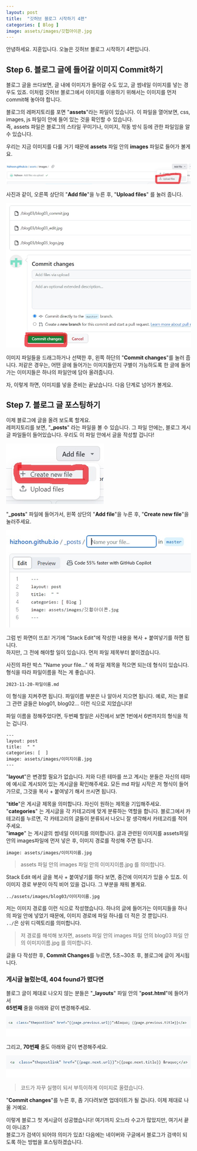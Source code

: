 ```yaml
---
layout: post
title:  "깃허브 블로그 시작하기 4편"
categories: [ Blog ]
image: assets/images/깃헙아이콘.jpg
---
```

안녕하세요. 지훈입니다.
오늘은 깃허브 블로그 시작하기 4편입니다.

## Step 6. 블로그 글에 들어갈 이미지 Commit하기
블로그 글을 쓰다보면, 글 내에 이미지가 들어갈 수도 있고, 글 썸네일 이미지를 넣는 경우도 있죠. 이처럼 깃허브 블로그에서 이미지를 이용하기 위해서는 이미지를 먼저 commit해 놓아야 합니다.

블로그의 레퍼지토리를 포면 "**assets**"라는 파일이 있습니다. 이 파일을 열어보면, css, images, js 파일이 안에 들어 있는 것을 확인할 수 있습니다.<br>즉, assets 파일은 블로그의 스타일 꾸미기나, 이미지, 작동 방식 등에 관한 파일임을 알 수 있습니다.

우리는 지금 이미지를 다룰 거기 때문에 **assets** 파일 안의 **images** 파일로 들어가 볼게요.

![이미지 업로드](../assets/images/blog05/blog05_imgupload.jpg)

사진과 같이, 오른쪽 상단의 "**Add file**"을 누른 후, "**Upload files**" 를 눌러 줍니다.

![이미지 커밋](../assets/images/blog05/blog05_imgcommit.jpg)

이미지 파일들을 드래그하거나 선택한 후, 왼쪽 하단의 "**Commit changes**"를 눌러 줍니다. 저같은 경우는, 어떤 글에 들어가는 이미지들인지 구별이 가능하도록 한 글에 들어가는 이미지들은 하나의 파일안에 담아 올려줍니다.

자, 이렇게 하면, 이미지를 넣을 준비는 끝났습니다. 다음 단계로 넘어가 볼게요.

## Step 7. 블로그 글 포스팅하기
이제 블로그에 글을 올려 보도록 할게요.<br>레퍼지토리를 보면, "**_posts**" 라는 파일을 볼 수 있습니다. 그 파일 안에는, 블로그 게시글 파일들이 들어있습니다. 우리도 이 파일 안에서 글을 작성할 겁니다!

![게시글 생성](../assets/images/blog05/blog05_postcreate.jpg)

"**_posts**" 파일에 들어가서, 왼쪽 상단의 "**Add file**"을 누른 후, "**Create new file**"을 눌러주세요.

![게시글 형식](../assets/images/blog05/blog05_post.jpg)

그럼 빈 화면이 뜨죠! 거기에 "Stack Edit"에 작성한 내용을 복사 + 붙여넣기를 하면 됩니다.<br>하지만, 그 전에 해야할 일이 있습니다. 먼저 파일 제목부터 붙이겠습니다.

사진의 파란 박스 "Name your file..." 에 파일 제목을 적으면 되는데 형식이 있습니다. 형식을 따라 파일이름을 적는 게 좋습니다.

    2023-11-20-파일이름.md
    
이 형식을 지켜주면 됩니다. 파일이름 부분은 나 알아서 지으면 됩니다. 예로, 저는 블로그 관련 글들은 blog01, blog02... 이런 식으로 지었습니다!

파일 이름을 정해주었다면, 두번째 할일은 사진에서 보면 1번에서 6번까지의 형식을 적는 겁니다.

    ---
    layout: post
    title:  " "
    categories: [  ]
    image: assets/images/이미지이름.jpg
    ---
    
"**layout**"은 변경할 필요가 없습니다. 저와 다른 테마를 쓰고 계시는 분들은 자신의 테마에 예시로 게시되어 있는 게시글을 확인해주세요. 모든 md 파일 시작은 저 형식이 들어가므로, 그것을 복사 + 붙여넣기 해서 쓰시면 됩니다.

"**title**"은 게시글 제목을 의미합니다. 자신이 원하는 제목을 기입해주세요.<br>"**categories**" 는 게시글을 각 카테고리에 맞게 분류하는 역할을 합니다. 블로그에서 카테고리를 누르면, 각 카테고리의 글들이 분류되서 나오니 잘 생각해서 카테고리를 적어주세요.<br>"**image**" 는 게시글의 썸네일 이미지를 의미합니다. 글과 관련된 이미지를 assets파일 안의 images파일에 먼저 넣은 후, 이미지 경로를 작성해 주면 됩니다.

    image: assets/images/이미지이름.jpg

> assets 파일 안의 images 파일 안의 이미지이름.jpg 를 의미합니다.

Stack Edit 에서 글을 복사 + 붙여넣기를 하다 보면, 중간에 이미지가 있을 수 있죠. 이 이미지 경로 부분이 아직 비어 있을 겁니다. 그 부분을 채워 볼게요.

    ../assets/images/blog03/이미지이름.jpg
    
저는 이미지 경로를 이런 식으로 작성했습니다. 하나의 글에 들어가는 이미지들을 하나의 파일 안에 넣었기 때문에, 이미지 경로에 파일 하나를 더 적은 것 뿐입니다.<br>`../`은 상위 디렉토리를 의미합니다. 

> 저 경로를 해석해 보자면, assets 파일 안의 images 파일 안의 blog03 파일 안의 이미지이름.jpg 를 의미합니다.

글을 다 작성한 후, **Commit Changes**를 누르면, 5초~30초 후, 블로그에 글이 게시됩니다. 


### 게시글 눌렀는데, 404 found가 떴다면
블로그 글이 제대로 나오지 않는 분들은 "**_layouts**" 파일 안의 "**post.html**"에 들어가서<br>**65번째** 줄을 아래와 같이 변경해주세요.

![65번째줄 수정](../assets/images/blog05/blog05_65th.jpg)
    
그리고, **70번째** 줄도 아래와 같이 변경해주세요.

![70번째줄 수정](../assets/images/blog05/blog05_70th.jpg)

> 코드가 자꾸 실행이 되서 부득이하게 이미지로 올렸습니다.
    
"**Commit changes**"를 누른 후, 좀 기다려보면 업데이트가 될 겁니다. 이제 제대로 나올 거예요. 

이렇게 블로그 첫 게시글이 성공했습니다! 여기까지 오느라 수고가 많았지만, 여기서 끝이 아니죠?<br>블로그가 검색이 되어야 의미가 있죠! 다음에는 네이버와 구글에서 블로그가 검색이 되도록 하는 방법을 포스팅하겠습니다.
